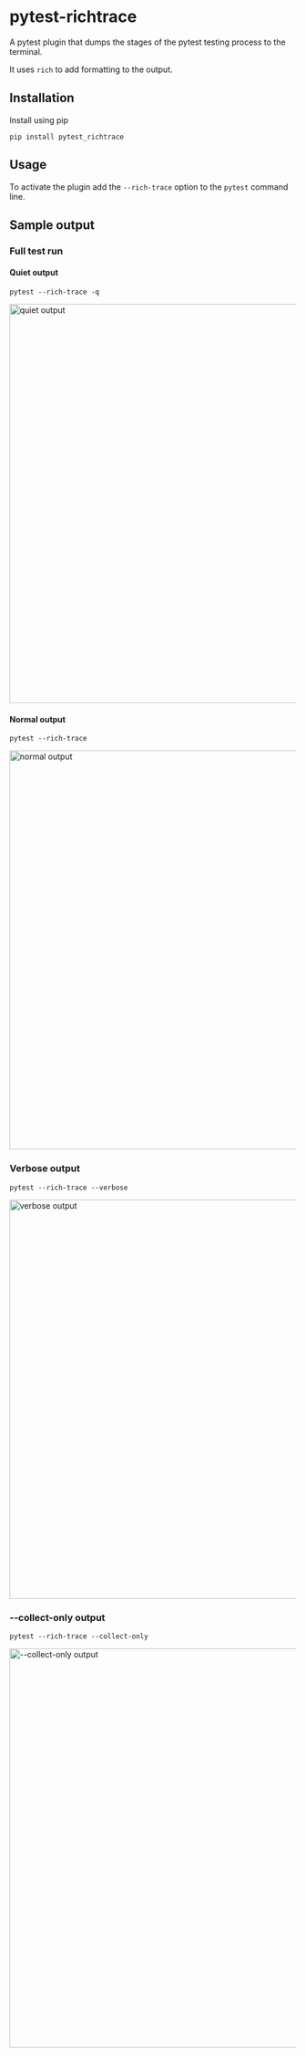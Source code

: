 # pytest-richtrace

A pytest plugin that dumps the stages of the pytest testing process to the terminal.

It uses `rich` to add formatting to the output.

## Installation

Install using pip

```shell
pip install pytest_richtrace
```

## Usage

To activate the plugin add the `--rich-trace` option to the `pytest` command line.

## Sample output

### Full test run

#### Quiet output

```shell
pytest --rich-trace -q
```

<img src="https://github.com/sffjunkie/pytest-richtrace/raw/main/docs/quickstart/output-quiet.svg" width="700px" alt="quiet output">

#### Normal output

```shell
pytest --rich-trace
```

<img src="https://github.com/sffjunkie/pytest-richtrace/raw/main/docs/quickstart/output.svg" width="700px" alt="normal output">

### Verbose output

```shell
pytest --rich-trace --verbose
```

<img src="https://github.com/sffjunkie/pytest-richtrace/raw/main/docs/quickstart/output-verbose.svg" width="700px" alt="verbose output">

### --collect-only output

```shell
pytest --rich-trace --collect-only
```

<img src="https://github.com/sffjunkie/pytest-richtrace/raw/main/docs/quickstart/output-collect-only.svg" width="700px" alt="--collect-only output">
